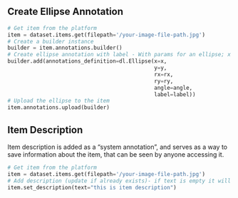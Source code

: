 ## Create Ellipse Annotation  
  

```python
# Get item from the platform
item = dataset.items.get(filepath='/your-image-file-path.jpg')
# Create a builder instance
builder = item.annotations.builder()
# Create ellipse annotation with label - With params for an ellipse; x and y for the center, rx, and ry for the radius and rotation angle:
builder.add(annotations_definition=dl.Ellipse(x=x,
                                              y=y,
                                              rx=rx,
                                              ry=ry,
                                              angle=angle,
                                              label=label))
# Upload the ellipse to the item
item.annotations.upload(builder)
```
## Item Description  
  
Item description is added as a “system annotation”, and serves as a way to save information about the item, that can be seen by anyone accessing it.  
  

```python
# Get item from the platform
item = dataset.items.get(filepath='/your-image-file-path.jpg')
# Add description (update if already exists)- if text is empty it will remove the description from the item
item.set_description(text="this is item description")
```
